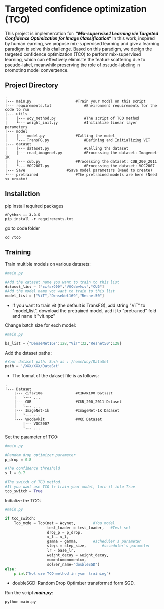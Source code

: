# Targeted confidence optimization (TCO)

This project is implementation for: ***”Mix-supervised Learning via Targeted Confidence Optimization for Image Classification“*** In this work, inspired by human learning, we propose mix-supervised learning and give a learning paradigm to solve this challenge. Based on this paradigm, we design the targeted confidence optimization (TCO) to perform mix-supervised learning, which can effectively eliminate the feature scattering due to pseudo-label, meanwhile preserving the role of pseudo-labeling in promoting model convergence.

## Project Directory

```
.
|--- main.py					#Train your model on this script
|--- requirements.txt				#Environment requirements for the code to run
|--- utils					   
|    |--- wcy_method.py				#The script of TCO method
|    └--- weight_init.py			#Initialize linear layer parameters
|--- model
|    |--- model.py				#Calling the model
|    └--- TransFG.py				#Defining and Initializing VIT
|--- dataset
|    |--- dataset.py				#Calling the dataset
|    |--- read_imagenet.py			#Processing the dataset: Imagenet-1K
|    |--- cub.py				#Processing the dataset: CUB_200_2011
|    └--- VOC2007.py				#Processing the dataset: VOC2007
|--- Save					#Save model parameters (Need to create)
└--- pretrained					#The pretrained models are here (Need to create)
```

## Installation

pip install required packages

```shell
#Python == 3.8.5
pip install -r requirements.txt
```

go to code folder

```shell
cd /tco
```

## Training

Train multiple models on various datasets:

```python
#main.py

#Add the dataset name you want to train to this list
dataset_list = ["cifar100","VOCdevkit","CUB"]
#Add the model name you want to train to this list
model_list = ["ViT","DenseNet169","Resnet50"]
```

- If you want to train vit (the default is TransFG), add string "ViT" to "model_list", download the pretrained model, add it to "pretrained" fold and name it "vit.npz"

Change batch size for each model:

```python
#main.py

bs_list = {"DenseNet169":128,"ViT":32,"Resnet50":128}
```

Add the dataset paths :

```python
#Your dataset path. Such as : /home/wcy/DataSet
path = '/XXX/XXX/DataSet'
```

- The format of the dataset file is as follows:


```
.
└--- Dataset
    |--- cifar100				#CIFAR100 Dataset		
    |	└--- ...		
    |--- CUB					#CUB_200_2011 Dataset	
    |	└--- ...	
	|--- ImageNet-1k			#ImageNet-1K Dataset		
    |	└--- ...		
    └--- Vocdevkit				#VOC Dataset	
    	|--- VOC2007
    	└--- ...		
```

Set the  parameter of TCO:

```python
#main.py

#Random drop optimizer parameter
p_drop = 0.8

#The confidence threshold
s_l = 0.7

#The switch of TCO method. 
#If you want use TCO to train your model, turn it into True
tco_switch = True 
```

Initialize the TCO:
```python
#main.py

if tco_switch:
    Tco_mode = Tco(net = Wcynet,		#You model
                   test_loader = test_loader,	#Test set
                   drop_p = p_drop,
                   s_l = s_l,
                   gamma = gamma,		#scheduler's parameter
                   steps = step_size,		#scheduler's parameter
                   lr = base_lr,
                   weight_decay = weight_decay,
                   momentum=momentum,
                   solver_name="doubleSGD") 		
else:
    print("Not use TCO method in your training")
```

- doubleSGD: Random Drop Optimizer transformed form SGD.

Run the script ***main.py***:
```shell
python main.py
```
